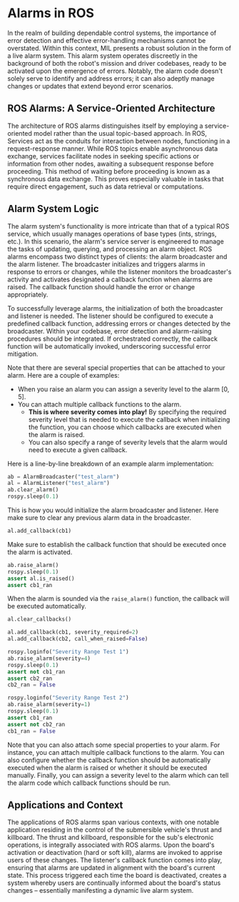 # Alarms in ROS

In the realm of building dependable control systems, the importance of error detection 
and effective error-handling mechanisms cannot be overstated. Within this context, 
MIL presents a robust solution in the form of a live alarm system. This alarm system 
operates discreetly in the background of both the robot's mission and driver codebases, 
ready to be activated upon the emergence of errors. Notably, the alarm code doesn't 
solely serve to identify and address errors; it can also adeptly manage changes 
or updates that extend beyond error scenarios.

## ROS Alarms: A Service-Oriented Architecture

The architecture of ROS alarms distinguishes itself by employing a service-oriented 
model rather than the usual topic-based approach. In ROS, Services act as the 
conduits for interaction between nodes, functioning in a request-response manner. 
While ROS topics enable asynchronous data exchange, services facilitate nodes in 
seeking specific actions or information from other nodes, awaiting a subsequent 
response before proceeding. This method of waiting before proceeding is known as a 
synchronous data exchange. This proves especially valuable in tasks that require 
direct engagement, such as data retrieval or computations.

## Alarm System Logic

The alarm system's functionality is more intricate than that of a typical ROS 
service, which usually manages operations of base types (ints, strings, etc.). 
In this scenario, the alarm's service server is engineered to manage the tasks 
of updating, querying, and processing an alarm object. ROS alarms encompass two 
distinct types of clients: the alarm broadcaster and the alarm listener. The 
broadcaster initializes and triggers alarms in response to errors or changes, 
while the listener monitors the broadcaster's activity and activates designated 
a callback function when alarms are raised. The callback function should handle 
the error or change appropriately.

To successfully leverage alarms, the initialization of both the broadcaster and 
listener is needed. The listener should be configured to execute a predefined 
callback function, addressing errors or changes detected by the broadcaster. 
Within your codebase, error detection and alarm-raising procedures should be 
integrated. If orchestrated correctly, the callback function will be automatically 
invoked, underscoring successful error mitigation.

Note that there are several special properties that can be attached to your alarm.
Here are a couple of examples:
* When you raise an alarm you can assign a severity level to the alarm [0, 5].
* You can attach multiple callback functions to the alarm.
  * **This is where severity comes into play!** By specifying the required 
    severity level that is needed to execute the callback when initializing the 
    function, you can choose which callbacks are executed when the alarm is raised.
  * You can also specify a range of severity levels that the alarm would need to 
    execute a given callback.

Here is a line-by-line breakdown of an example alarm implementation:

```python
ab = AlarmBroadcaster("test_alarm")
al = AlarmListener("test_alarm")
ab.clear_alarm()
rospy.sleep(0.1)
```
This is how you would initialize the alarm broadcaster and listener. Here
make sure to clear any previous alarm data in the broadcaster.

```python
al.add_callback(cb1)
```
Make sure to establish the callback function that should be executed once
the alarm is activated.

```python
ab.raise_alarm()
rospy.sleep(0.1)
assert al.is_raised()
assert cb1_ran
```
When the alarm is sounded via the `raise_alarm()` function, the callback will be 
executed automatically.

```python
al.clear_callbacks()

al.add_callback(cb1, severity_required=2)
al.add_callback(cb2, call_when_raised=False)

rospy.loginfo("Severity Range Test 1")
ab.raise_alarm(severity=4)
rospy.sleep(0.1)
assert not cb1_ran
assert cb2_ran
cb2_ran = False

rospy.loginfo("Severity Range Test 2")
ab.raise_alarm(severity=1)
rospy.sleep(0.1)
assert cb1_ran
assert not cb2_ran
cb1_ran = False
```
Note that you can also attach some special properties to your alarm. For instance, 
you can attach multiple callback functions to the alarm. You can also configure 
whether the callback function should be automatically executed when the alarm is 
raised or whether it should be executed manually. Finally, you can assign a 
severity level to the alarm which can tell the alarm code which callback functions 
should be run.

## Applications and Context

The applications of ROS alarms span various contexts, with one notable application 
residing in the control of the submersible vehicle's thrust and killboard. The 
thrust and killboard, responsible for the sub's electronic operations, is 
integrally associated with ROS alarms. Upon the board's activation or deactivation 
(hard or soft kill), alarms are invoked to apprise users of these changes. The 
listener's callback function comes into play, ensuring that alarms are updated 
in alignment with the board's current state. This process triggered each time 
the board is deactivated, creates a system whereby users are continually informed 
about the board's status changes – essentially manifesting a dynamic live alarm system.
